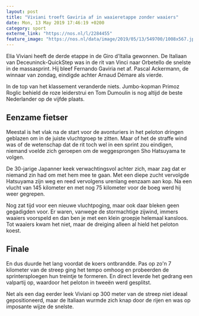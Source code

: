 ```yaml
---
layout: post
title: "Viviani troeft Gaviria af in waaieretappe zonder waaiers"
date: Mon, 13 May 2019 17:46:19 +0200
category: sport
externe_link: "https://nos.nl/l/2284455"
feature_image: "https://nos.nl/data/image/2019/05/13/549700/1008x567.jpg"
---
```


<p>Elia Viviani heeft de derde etappe in de Giro d'Italia gewonnen. De Italiaan van Deceuninck-QuickStep was in de rit van Vinci naar Orbetello de snelste in de massasprint. Hij bleef Fernando Gaviria net af. Pascal Ackermann, de winnaar van zondag, eindigde achter Arnaud Démare als vierde.</p>
<p>In de top van het klassement veranderde niets. Jumbo-kopman Primoz Roglic behield de roze leiderstrui en Tom Dumoulin is nog altijd de beste Nederlander op de vijfde plaats.</p>
<h2>Eenzame fietser</h2>
<p>Meestal is het vlak na de start voor de avonturiers in het peloton dringen geblazen om in de juiste vluchtgroep te zitten. Maar of het de straffe wind was of de wetenschap dat de rit toch wel in een sprint zou eindigen, niemand voelde zich geroepen om de weggesprongen Sho Hatsuyama te volgen.</p>
<p>De 30-jarige Japanner keek verwachtingsvol achter zich, maar zag dat er niemand zin had om met hem mee te gaan. Met een diepe zucht vervolgde Hatsuyama zijn weg en reed vervolgens urenlang eenzaam aan kop. Na een vlucht van 145 kilometer en met nog 75 kilometer voor de boeg werd hij weer gegrepen.</p>
<p>Nog zat tijd voor een nieuwe vluchtpoging, maar ook daar bleken geen gegadigden voor. Er waren, vanwege de stormachtige zijwind, immers waaiers voorspeld en dan ben je met een klein groepje helemaal kansloos. Tot waaiers kwam het niet, maar de dreiging alleen al hield het peloton koest.</p>
<h2>Finale</h2>
<p>En dus duurde het lang voordat de koers ontbrandde. Pas op zo'n 7 kilometer van de streep ging het tempo omhoog en probeerden de sprintersploegen hun treintje te formeren. En direct leverde het gedrang een valpartij op, waardoor het peloton in tweeën werd gesplitst.</p>
<p>Net als een dag eerder leek Viviani op 300 meter van de streep niet ideaal gepositioneerd, maar de Italiaan wurmde zich knap door de rijen en was op imposante wijze de snelste.</p>
